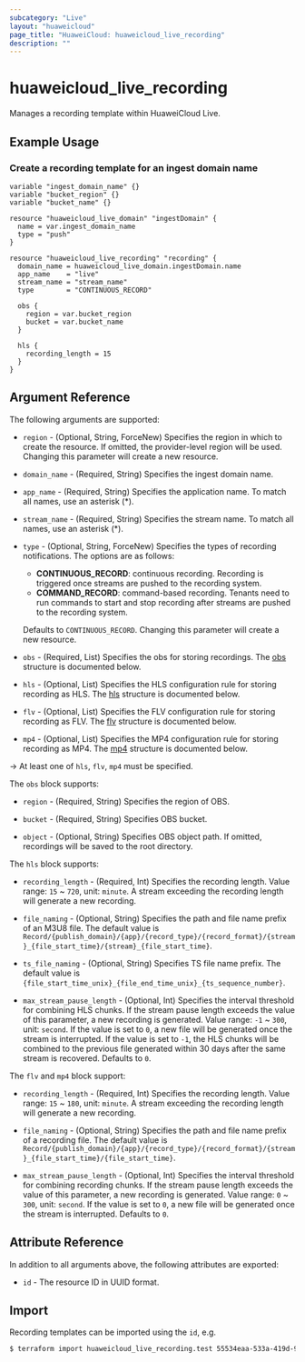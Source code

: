 ```yaml
---
subcategory: "Live"
layout: "huaweicloud"
page_title: "HuaweiCloud: huaweicloud_live_recording"
description: ""
---
```


# huaweicloud_live_recording

Manages a recording template within HuaweiCloud Live.

## Example Usage

### Create a recording template for an ingest domain name

```hcl
variable "ingest_domain_name" {}
variable "bucket_region" {}
variable "bucket_name" {}

resource "huaweicloud_live_domain" "ingestDomain" {
  name = var.ingest_domain_name
  type = "push"
}

resource "huaweicloud_live_recording" "recording" {
  domain_name = huaweicloud_live_domain.ingestDomain.name
  app_name    = "live"
  stream_name = "stream_name"
  type        = "CONTINUOUS_RECORD"

  obs {
    region = var.bucket_region
    bucket = var.bucket_name
  }

  hls {
    recording_length = 15
  }
}
```

## Argument Reference

The following arguments are supported:

* `region` - (Optional, String, ForceNew) Specifies the region in which to create the resource.
If omitted, the provider-level region will be used. Changing this parameter will create a new resource.

* `domain_name` - (Required, String) Specifies the ingest domain name.

* `app_name` - (Required, String) Specifies the application name. To match all names, use an asterisk (*).

* `stream_name` - (Required, String) Specifies the stream name. To match all names, use an asterisk (*).

* `type` - (Optional, String, ForceNew) Specifies the types of recording notifications. The options are as follows:
  + **CONTINUOUS_RECORD**: continuous recording. Recording is triggered once streams are pushed to the recording system.
  + **COMMAND_RECORD**: command-based recording. Tenants need to run commands to start and stop recording after streams
   are pushed to the recording system.

  Defaults to `CONTINUOUS_RECORD`. Changing this parameter will create a new resource.

* `obs` - (Required, List) Specifies the obs for storing recordings.
The [obs](#recording_obs) structure is documented below.

* `hls` - (Optional, List) Specifies the HLS configuration rule for storing recording as HLS.
The [hls](#recording_HLS) structure is documented below.

* `flv` - (Optional, List) Specifies the FLV configuration rule for storing recording as FLV.
The [flv](#recording_FLV_MP4) structure is documented below.

* `mp4` - (Optional, List) Specifies the MP4 configuration rule for storing recording as MP4.
The [mp4](#recording_FLV_MP4) structure is documented below.

-> At least one of `hls`, `flv`, `mp4` must be specified.

<a name="recording_obs"></a>
The `obs` block supports:

* `region` - (Required, String) Specifies the region of OBS.

* `bucket` - (Required, String) Specifies OBS bucket.

* `object` - (Optional, String) Specifies OBS object path. If omitted, recordings will be saved to the root directory.

<a name="recording_HLS"></a>
The `hls` block supports:

* `recording_length` - (Required, Int) Specifies the recording length. Value range: `15` ~ `720`, unit: `minute`.
A stream exceeding the recording length will generate a new recording.

* `file_naming` - (Optional, String) Specifies the path and file name prefix of an M3U8 file. The default value is
`Record/{publish_domain}/{app}/{record_type}/{record_format}/{stream}_{file_start_time}/{stream}_{file_start_time}`.

* `ts_file_naming` - (Optional, String) Specifies TS file name prefix.
The default value is `{file_start_time_unix}_{file_end_time_unix}_{ts_sequence_number}`.

* `max_stream_pause_length` - (Optional, Int) Specifies the interval threshold for combining HLS chunks. If the stream
pause length exceeds the value of this parameter, a new recording is generated.
Value range: `-1` ~ `300`, unit: `second`.
If the value is set to `0`, a new file will be generated once the stream is interrupted.
If the value is set to `-1`, the HLS chunks will be combined to the previous file generated within 30 days after
the same stream is recovered.
Defaults to `0`.

<a name="recording_FLV_MP4"></a>
The `flv` and `mp4` block support:

* `recording_length` - (Required, Int) Specifies the recording length. Value range: `15` ~ `180`, unit: `minute`.
A stream exceeding the recording length will generate a new recording.

* `file_naming` - (Optional, String) Specifies the path and file name prefix of a recording file. The default value is
`Record/{publish_domain}/{app}/{record_type}/{record_format}/{stream}_{file_start_time}/{file_start_time}`.

* `max_stream_pause_length` - (Optional, Int) Specifies the interval threshold for combining recording chunks. If the
stream pause length exceeds the value of this parameter, a new recording is generated.
Value range: `0` ~ `300`, unit: `second`.
If the value is set to `0`, a new file will be generated once the stream is interrupted. Defaults to `0`.

## Attribute Reference

In addition to all arguments above, the following attributes are exported:

* `id` - The resource ID in UUID format.

## Import

Recording templates can be imported using the `id`, e.g.

```bash
$ terraform import huaweicloud_live_recording.test 55534eaa-533a-419d-9b40-ec427ea7195a
```
